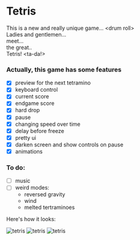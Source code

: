 # Tetris

This is a new and really unique game... \<drum roll>  
Ladies and gentlemen...  
meet...  
the great..  
Tetris! <ta-da!>

### Actually, this game has some features

- [x] preview for the next tetramino
- [x] keyboard control
- [x] current score
- [x] endgame score
- [x] hard drop
- [x] pause
- [x] changing speed over time
- [x] delay before freeze
- [x] pretty ui
- [x] darken screen and show controls on pause
- [x] animations

### To do:

- [ ] music
- [ ] weird modes:
  - reversed gravity
  - wind
  - melted tertraminoes

Here's how it looks:

![tetris](/img/tetris_00.PNG)
![tetris](/img/tetris_01.PNG)
![tetris](/img/tetris_02.PNG)
